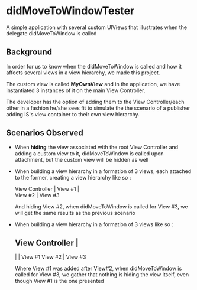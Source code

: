 # didMoveToWindowTester
A simple application with several custom UIViews that illustrates when the delegate didMoveToWindow is called


## Background

In order for us to know when the didMoveToWindow is called and how it affects several views in a view hierarchy, we made this project.

The custom view is called **MyOwnView** and in the application, we have instantiated 3 instances of it on the main View Controller.

The developer has the option of adding them to the View Controller/each other in a fashion he/she sees fit to simulate the the scenario of a publisher adding IS's view container to their own view hierarchy.


## Scenarios Observed

- When **hiding** the view associated with the root View Controller and adding a custom view to it, didMoveToWindow is called upon attachment, but the custom view will be hidden as well

- When building a view hierarchy in a formation of 3 views, each attached to the former, creating a view hierarchy like so : 

	View Controller
	      |
   		View #1
   		  |   
        View #2
          |
   		View #3 

   	And hiding View #2, when didMoveToWindow is called for View #3, we will get the same results as the previous scenario

- When building a view hierarchy in a formation of 3 views like so :

   View Controller
		 |
	------------
	|	 	   |
View #1      View #2
			   |
			 View #3

  Where View #1 was added after View#2, when didMoveToWindow is called for View #3, we gather that nothing is hiding the view itself, even though View #1 is the one presented